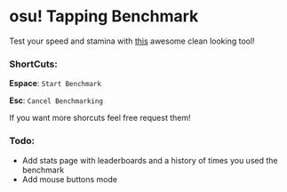 # osu! Tapping Benchmark

Test your speed and stamina with [this]([https://osutapbench.netlify.app/](https://osutapbench.netlify.app/)) awesome clean looking tool!

### ShortCuts:

**Espace**: ```Start Benchmark```

**Esc**: ```Cancel Benchmarking```


If you want more shorcuts feel free request them!

### Todo:

- Add stats page with leaderboards and a history of times you used the benchmark
- Add mouse buttons mode
